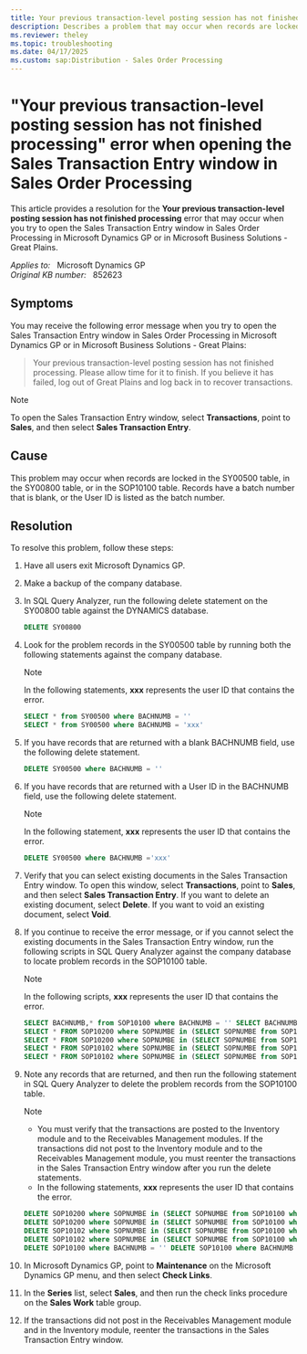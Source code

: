 ```yaml
---
title: Your previous transaction-level posting session has not finished processing error when opening the Sales Transaction Entry window
description: Describes a problem that may occur when records are locked in the SY00500 table, in the SY00800 table, or in the SOP10100 table. A resolution is provided.
ms.reviewer: theley
ms.topic: troubleshooting
ms.date: 04/17/2025
ms.custom: sap:Distribution - Sales Order Processing
---
```

# "Your previous transaction-level posting session has not finished processing" error when opening the Sales Transaction Entry window in Sales Order Processing

This article provides a resolution for the **Your previous transaction-level posting session has not finished processing** error that may occur when you try to open the Sales Transaction Entry window in Sales Order Processing in Microsoft Dynamics GP or in Microsoft Business Solutions - Great Plains.

_Applies to:_ &nbsp; Microsoft Dynamics GP  
_Original KB number:_ &nbsp; 852623

## Symptoms

You may receive the following error message when you try to open the Sales Transaction Entry window in Sales Order Processing in Microsoft Dynamics GP or in Microsoft Business Solutions - Great Plains:

> Your previous transaction-level posting session has not finished processing. Please allow time for it to finish. If you believe it has failed, log out of Great Plains and log back in to recover transactions.

> [!NOTE]
> To open the Sales Transaction Entry window, select **Transactions**, point to **Sales**, and then select **Sales Transaction Entry**.

## Cause

This problem may occur when records are locked in the SY00500 table, in the SY00800 table, or in the SOP10100 table. Records have a batch number that is blank, or the User ID is listed as the batch number.

## Resolution

To resolve this problem, follow these steps:

1. Have all users exit Microsoft Dynamics GP.
2. Make a backup of the company database.
3. In SQL Query Analyzer, run the following delete statement on the SY00800 table against the DYNAMICS database.

    ```sql
    DELETE SY00800
    ```

4. Look for the problem records in the SY00500 table by running both the following statements against the company database.

    > [!NOTE]
    >  In the following statements, **xxx** represents the user ID that contains the error.

    ```sql
    SELECT * from SY00500 where BACHNUMB = ''
    SELECT * from SY00500 where BACHNUMB = 'xxx'
    ```

5. If you have records that are returned with a blank BACHNUMB field, use the following delete statement.

    ```sql
    DELETE SY00500 where BACHNUMB = ''
    ```

6. If you have records that are returned with a User ID in the BACHNUMB field, use the following delete statement.

    > [!NOTE]
    > In the following statement, **xxx** represents the user ID that contains the error.

    ```sql
    DELETE SY00500 where BACHNUMB ='xxx'
    ```

7. Verify that you can select existing documents in the Sales Transaction Entry window. To open this window, select **Transactions**, point to **Sales**, and then select **Sales Transaction Entry**. If you want to delete an existing document, select **Delete**. If you want to void an existing document, select **Void**.

8. If you continue to receive the error message, or if you cannot select the existing documents in the Sales Transaction Entry window, run the following scripts in SQL Query Analyzer against the company database to locate problem records in the SOP10100 table.

    > [!NOTE]
    > In the following scripts, **xxx** represents the user ID that contains the error.

    ```sql
    SELECT BACHNUMB,* from SOP10100 where BACHNUMB = '' SELECT BACHNUMB,* from SOP10100 where BACHNUMB = '<xxx>'
    SELECT * FROM SOP10200 where SOPNUMBE in (SELECT SOPNUMBE from SOP10100 where BACHNUMB = 'xxx')
    SELECT * FROM SOP10200 where SOPNUMBE in (SELECT SOPNUMBE from SOP10100 where BACHNUMB = ' ')
    SELECT * FROM SOP10102 where SOPNUMBE in (SELECT SOPNUMBE from SOP10100 where BACHNUMB = 'xxx')
    SELECT * FROM SOP10102 where SOPNUMBE in (SELECT SOPNUMBE from SOP10100 where BACHNUMB = ' ')
    ```

9. Note any records that are returned, and then run the following statement in SQL Query Analyzer to delete the problem records from the SOP10100 table.

   > [!NOTE]
   >
   > - You must verify that the transactions are posted to the Inventory module and to the Receivables Management modules. If the transactions did not post to the Inventory module and to the Receivables Management module, you must reenter the transactions in the Sales Transaction Entry window after you run the delete statements.
   > - In the following statements, **xxx** represents the user ID that contains the error.

    ```sql
    DELETE SOP10200 where SOPNUMBE in (SELECT SOPNUMBE from SOP10100 where BACHNUMB = 'xxx')
    DELETE SOP10200 where SOPNUMBE in (SELECT SOPNUMBE from SOP10100 where BACHNUMB = ' ')
    DELETE SOP10102 where SOPNUMBE in (SELECT SOPNUMBE from SOP10100 where BACHNUMB = 'xxx')
    DELETE SOP10102 where SOPNUMBE in (SELECT SOPNUMBE from SOP10100 where BACHNUMB = ' ')
    DELETE SOP10100 where BACHNUMB = '' DELETE SOP10100 where BACHNUMB = 'xxx'
    ```

10. In Microsoft Dynamics GP, point to **Maintenance** on the Microsoft Dynamics GP menu, and then select **Check Links**.
11. In the **Series** list, select **Sales**, and then run the check links procedure on the **Sales Work** table group.
12. If the transactions did not post in the Receivables Management module and in the Inventory module, reenter the transactions in the Sales Transaction Entry window.

